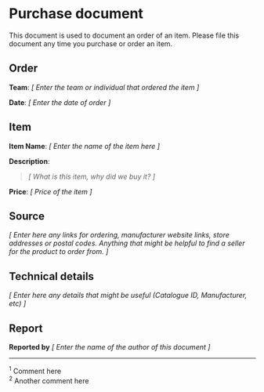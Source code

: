 # Purchase document

This document is used to document an order of an item. Please file this document any time you purchase or order an item.

## Order

**Team**: _[ Enter the team or individual that ordered the item ]_

**Date**: _[ Enter the date of order ]_

## Item

**Item Name**: _[ Enter the name of the item here ]_

**Description**:
> _[ What is this item, why did we buy it? ]_

**Price**: _[ Price of the item ]_

## Source

_[ Enter here any links for ordering, manufacturer website links, store addresses or postal codes. Anything that might be helpful to find a seller for the product to order from. ]_

## Technical details

_[ Enter here any details that might be useful (Catalogue ID, Manufacturer, etc) ]_

## Report

**Reported by** _[ Enter the name of the author of this document ]_ 

<hr>

<sup>1</sup> Comment here
<br/>
<sup>2</sup> Another comment here